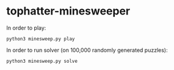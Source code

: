 # tophatter-minesweeper

In order to play:
```
python3 minesweep.py play
```

In order to run solver (on 100,000 randomly generated puzzles):
```
python3 minesweep.py solve
```
